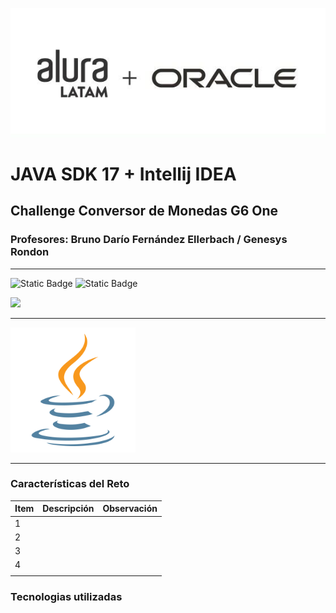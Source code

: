 
![img.png](assets/img.png)

# JAVA SDK 17 + Intellij IDEA

## Challenge Conversor de Monedas G6 One

### Profesores: Bruno Darío Fernández Ellerbach / Genesys Rondon

<hr>

![Static Badge](https://img.shields.io/badge/Lenguaje-Java%2017-blue)  ![Static Badge](https://img.shields.io/badge/Versi%C3%B3n-Beta-Yellow)

<p align="left"><img src="https://img.shields.io/badge/STATUS-EN%20DESAROLLO-green"></p>

<hr>



<img src="assets/4373217_java_logo_logos_icon.png" alt="Logo Java" width="200px">

<hr>

### Características del Reto


| Item | Descripción | Observación |
| ---- | ------------ | ------------ |
| 1    |              |              |
| 2    |              |              |
| 3    |              |              |
| 4    |              |              |
|      |              |              |

### Tecnologias utilizadas

